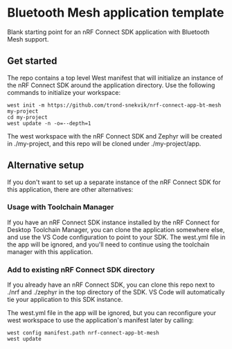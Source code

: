 # Bluetooth Mesh application template

Blank starting point for an nRF Connect SDK application with Bluetooth Mesh support.

## Get started

The repo contains a top level West manifest that will initialize an instance of the nRF Connect SDK around the application directory. Use the following commands to initialize your workspace:

```
west init -m https://github.com/trond-snekvik/nrf-connect-app-bt-mesh my-project
cd my-project
west update -n -o=--depth=1
```

The west workspace with the nRF Connect SDK and Zephyr will be created in ./my-project, and this repo will be cloned under ./my-project/app.

## Alternative setup

If you don't want to set up a separate instance of the nRF Connect SDK for this application, there are other alternatives:

### Usage with Toolchain Manager

If you have an nRF Connect SDK instance installed by the nRF Connect for Desktop Toolchain Manager, you can clone the application somewhere else, and use the VS Code configuration to point to your SDK. The west.yml file in the app will be ignored, and you'll need to continue using the toolchain manager with this application.

### Add to existing nRF Connect SDK directory

If you already have an nRF Connect SDK, you can clone this repo next to ./nrf and ./zephyr in the top directory of the SDK. VS Code will automatically tie your application to this SDK instance.

The west.yml file in the app will be ignored, but you can reconfigure your west workspace to use the application's manifest later by calling:

```
west config manifest.path nrf-connect-app-bt-mesh
west update
```
